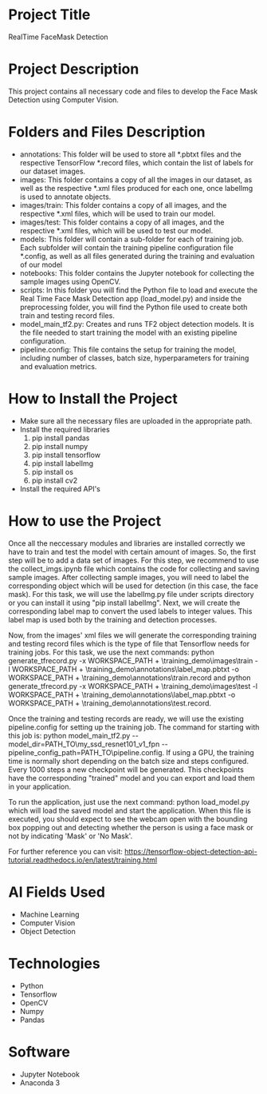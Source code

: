 # Project Title
RealTime FaceMask Detection

# Project Description
This project contains all necessary code and files to develop the Face Mask Detection using Computer Vision.

# Folders and Files Description
* annotations: This folder will be used to store all *.pbtxt files and the respective TensorFlow *.record files, which contain the list of labels for our dataset images. 
* images: This folder contains a copy of all the images in our dataset, as well as the respective *.xml files produced for each one, once labelImg is used to annotate objects.
* images/train: This folder contains a copy of all images, and the respective *.xml files, which will be used to train our model. 
* images/test: This folder contains a copy of all images, and the respective *.xml files, which will be used to test our model. 
* models: This folder will contain a sub-folder for each of training job. Each subfolder will contain the training pipeline configuration file *.config, as well as all files generated during the training and evaluation of our model
* notebooks: This folder contains the Jupyter notebook for collecting the sample images using OpenCV.
* scripts: In this folder you will find the Python file to load and execute the Real Time Face Mask Detection app (load_model.py) and inside the preprocessing folder, you will find the Python file used to create both train and testing record files.
* model_main_tf2.py: Creates and runs TF2 object detection models. It is the file needed to start training the model with an existing pipeline configuration. 
* pipeline.config: This file contains the setup for training the model, including number of classes, batch size, hyperparameters for training and evaluation metrics.

# How to Install the Project
* Make sure all the necessary files are uploaded in the appropriate path. 
* Install the required libraries
   1. pip install pandas
   2. pip install numpy
   3. pip install tensorflow
   4. pip install labelImg
   5. pip install os
   6. pip install cv2
* Install the required API's 

# How to use the Project
Once all the neccessary modules and libraries are installed correctly we have to train and test the model with certain amount of images. So, the first step will be to add a data set of images. For this step, we recommend to use the collect_imgs.ipynb file which contains the code for collecting and saving sample images.
After collecting sample images, you will need to label the corresponding object which will be used for detection (in this case, the face mask). For this task, we will use the labelImg.py file under scripts directory or you can install it using "pip install labelImg". Next, we will create the corresponding label map to convert the used labels to integer values. This label map is used both by the training and detection processes.

Now, from the images' xml files we will generate the corresponding training and testing record files which is the type of file that Tensorflow needs for training jobs. For this task, we use the next commands: python generate_tfrecord.py -x WORKSPACE_PATH + \training_demo\images\train -l WORKSPACE_PATH + \training_demo\annotations\label_map.pbtxt -o WORKSPACE_PATH + \training_demo\annotations\train.record and python generate_tfrecord.py -x WORKSPACE_PATH + \training_demo\images\test -l WORKSPACE_PATH + \training_demo\annotations\label_map.pbtxt -o WORKSPACE_PATH + \training_demo\annotations\test.record.

Once the training and testing records are ready, we will use the existing pipeline.config for setting up the training job. The command for starting with this job is: python model_main_tf2.py --model_dir=PATH_TO\my_ssd_resnet101_v1_fpn --pipeline_config_path=PATH_TO\pipeline.config. If using a GPU, the training time is normally short depending on the batch size and steps configured. Every 1000 steps a new checkpoint will be generated. This checkpoints have the corresponding "trained" model and you can export and load them in your application.

To run the application, just use the next command: python load_model.py which will load the saved model and start the application. When this file is executed, you should expect to see the webcam open with the bounding box popping out and detecting whether the person is using a face mask or not by indicating 'Mask' or 'No Mask'.

For further reference you can visit: https://tensorflow-object-detection-api-tutorial.readthedocs.io/en/latest/training.html
    
# AI Fields Used
* Machine Learning
* Computer Vision
* Object Detection

# Technologies 
* Python
* Tensorflow
* OpenCV
* Numpy
* Pandas

# Software
* Jupyter Notebook
* Anaconda 3


